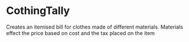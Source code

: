 # CothingTally
Creates an itemised bill for clothes made of different materials. Materials effect the price based on cost and the tax placed on the item
